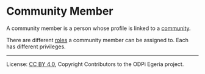 <!-- SPDX-License-Identifier: CC-BY-4.0 -->
<!-- Copyright Contributors to the ODPi Egeria project. -->

# Community Member

A community member is a person whose profile is linked to a [community](community.md).

There are different [roles](community-roles.md) a community member can be assigned to.
Each has different privileges.

----
License: [CC BY 4.0](https://creativecommons.org/licenses/by/4.0/),
Copyright Contributors to the ODPi Egeria project.